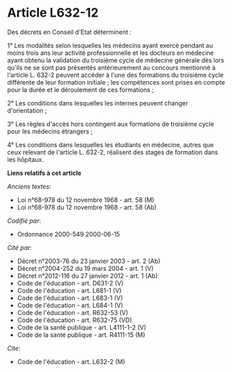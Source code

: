 # Article L632-12

Des décrets en Conseil d'Etat déterminent :

1° Les modalités selon lesquelles les médecins ayant exercé pendant au moins trois ans leur activité professionnelle et les
docteurs en médecine ayant obtenu la validation du troisième cycle de médecine générale dès lors qu'ils ne se sont pas
présentés antérieurement au concours mentionné à l'article L. 632-2 peuvent accéder à l'une des formations du troisième cycle
différente de leur formation initiale ; les compétences sont prises en compte pour la durée et le déroulement de ces
formations ;

2° Les conditions dans lesquelles les internes peuvent changer d'orientation ;

3° Les règles d'accès hors contingent aux formations de troisième cycle pour les médecins étrangers ;

4° Les conditions dans lesquelles les étudiants en médecine, autres que ceux relevant de l'article L. 632-2, réalisent des
stages de formation dans les hôpitaux.

**Liens relatifs à cet article**

_Anciens textes_:

  - Loi n°68-978 du 12 novembre 1968 - art. 58 (M)
  - Loi n°68-978 du 12 novembre 1968 - art. 58 (Ab)

_Codifié par_:

  - Ordonnance 2000-549 2000-06-15

_Cité par_:

  - Décret n°2003-76 du 23 janvier 2003 - art. 2 (Ab)
  - Décret n°2004-252 du 19 mars 2004 - art. 1 (V)
  - Décret n°2012-116 du 27 janvier 2012 - art. 1 (Ab)
  - Code de l'éducation - art. D631-2 (V)
  - Code de l'éducation - art. L681-1 (V)
  - Code de l'éducation - art. L683-1 (V)
  - Code de l'éducation - art. L684-1 (V)
  - Code de l'éducation - art. R632-53 (V)
  - Code de l'éducation - art. R632-75 (VD)
  - Code de la santé publique - art. L4111-1-2 (V)
  - Code de la santé publique - art. R4111-15 (M)

_Cite_:

  - Code de l'éducation - art. L632-2 (M)

